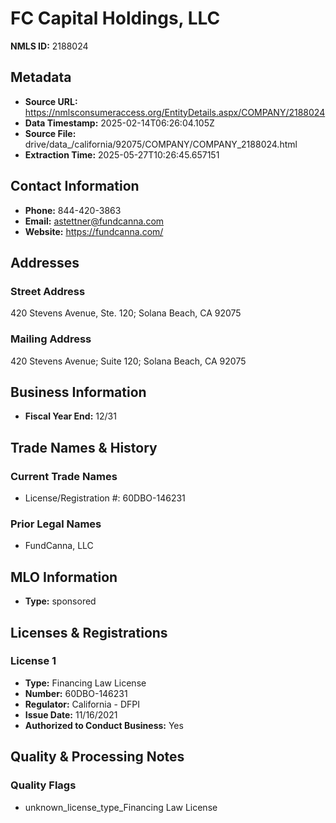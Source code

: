 # FC Capital Holdings, LLC

**NMLS ID:** 2188024

## Metadata
- **Source URL:** https://nmlsconsumeraccess.org/EntityDetails.aspx/COMPANY/2188024
- **Data Timestamp:** 2025-02-14T06:26:04.105Z
- **Source File:** drive/data_/california/92075/COMPANY/COMPANY_2188024.html
- **Extraction Time:** 2025-05-27T10:26:45.657151

## Contact Information
- **Phone:** 844-420-3863
- **Email:** astettner@fundcanna.com
- **Website:** https://fundcanna.com/

## Addresses
### Street Address
420 Stevens Avenue, Ste. 120; Solana Beach, CA 92075

### Mailing Address
420 Stevens Avenue; Suite 120; Solana Beach, CA 92075

## Business Information
- **Fiscal Year End:** 12/31

## Trade Names & History
### Current Trade Names
- License/Registration #: 60DBO-146231

### Prior Legal Names
- FundCanna, LLC

## MLO Information
- **Type:** sponsored

## Licenses & Registrations

### License 1
- **Type:** Financing Law License
- **Number:** 60DBO-146231
- **Regulator:** California - DFPI
- **Issue Date:** 11/16/2021
- **Authorized to Conduct Business:** Yes

## Quality & Processing Notes
### Quality Flags
- unknown_license_type_Financing Law License
